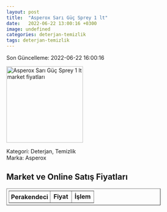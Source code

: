 ```yaml
---
layout: post
title:  "Asperox Sarı Güç Sprey 1 lt"
date:   2022-06-22 13:00:16 +0300
image: undefined
categories: deterjan-temizlik
tags: deterjan-temizlik
---
```


Son Güncelleme: 2022-06-22 16:00:16

<img src="undefined" width="200" alt="Asperox Sarı Güç Sprey 1 lt market fiyatları" />

Kategori: Deterjan, Temizlik
<br />
Marka: Asperox

<h2>Market ve Online Satış Fiyatları</h2>

<table border="1" style="padding: 5px;width:80%;">
  <tr>
    <td style="padding: 5px;"><strong>Perakendeci</strong></td>
    <td><strong>Fiyat</strong></td>
    <td><strong>İşlem</strong></td>
  </tr>
  
</table>
